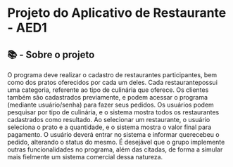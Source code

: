 # Projeto do Aplicativo de Restaurante - AED1
<div id="sobre">
         
## 📚 - Sobre o projeto

O programa deve realizar o cadastro de restaurantes participantes, bem como dos pratos oferecidos por cada um deles. Cada restaurantepossui uma categoria, referente ao tipo de culinária que oferece. Os clientes também são cadastrados previamente, e podem acessar o programa (mediante usuário/senha) para fazer seus pedidos. Os usuários podem pesquisar por tipo de culinária, e o sistema mostra todos os restaurantes cadastrados como resultado. Ao selecionar um restaurante, o usuário seleciona o prato e a quantidade, e o sistema mostra o valor final para pagamento. O usuário deverá entrar no sistema e informar querecebeu o pedido, alterando o status do mesmo. É desejável que o grupo implemente outras funcionalidades no programa, além das citadas, de forma a simular mais fielmente um sistema comercial dessa natureza.

</div>

